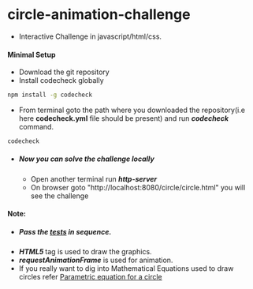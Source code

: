 # circle-animation-challenge
- Interactive Challenge in javascript/html/css.
#### Minimal Setup 
- Download the git repository
- Install codecheck globally
```bash 
npm install -g codecheck
```
- From terminal goto the path where you downloaded the repository(i.e here **codecheck.yml** file should be present) and run ***codecheck*** command.
```bash
codecheck
```
- ##### Now you can solve the challenge locally 
    - Open another terminal run ***http-server*** 
    - On browser goto "http://localhost:8080/circle/circle.html" you will see the challenge

#### Note:
- ##### Pass the [tests](spec/challengeSpec.js)  in sequence.
- ***HTML5 <canvas>*** tag is used to draw the graphics.
- ***requestAnimationFrame*** is used for animation.
- If you really want to dig into Mathematical Equations used to draw circles refer [Parametric equation for a circle](https://en.wikipedia.org/wiki/Circle#Equations)